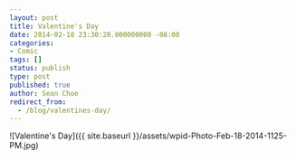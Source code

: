 ```yaml
---
layout: post
title: Valentine's Day
date: 2014-02-18 23:30:28.000000000 -08:00
categories:
- Comic
tags: []
status: publish
type: post
published: true
author: Sean Choe
redirect_from:
  - /blog/valentines-day/
---
```

![Valentine's Day]({{ site.baseurl }}/assets/wpid-Photo-Feb-18-2014-1125-PM.jpg)
